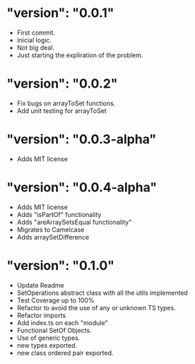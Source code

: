 #  "version": "0.0.1"
- First commit. 
- Inicial logic. 
- Not big deal. 
- Just starting the expliration of the problem.


#  "version": "0.0.2"
- Fix bugs on arrayToSet functions.
- Add unit testing for arrayToSet


#  "version": "0.0.3-alpha"
- Adds MIT license

#  "version": "0.0.4-alpha"
- Adds MIT license
- Adds "isPartOf" functionality
- Adds "areArraySetsEqual functionality" 
- Migrates to Camelcase
- Adds arraySetDifference


#  "version": "0.1.0"
- Update Readme
- SetOperations abstract class with all the utils implemented
- Test Coverage up to 100%
- Refactor to avoid the use of any or unknown TS types.
- Refactor imports
- Add index.ts on each "module"
- Functional SetOf Objects.
- Use of generic types.
- new types exported.
- new class ordered pair exported.
